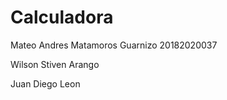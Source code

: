 # Calculadora
Mateo Andres Matamoros Guarnizo  20182020037

Wilson Stiven Arango 

Juan Diego Leon 


